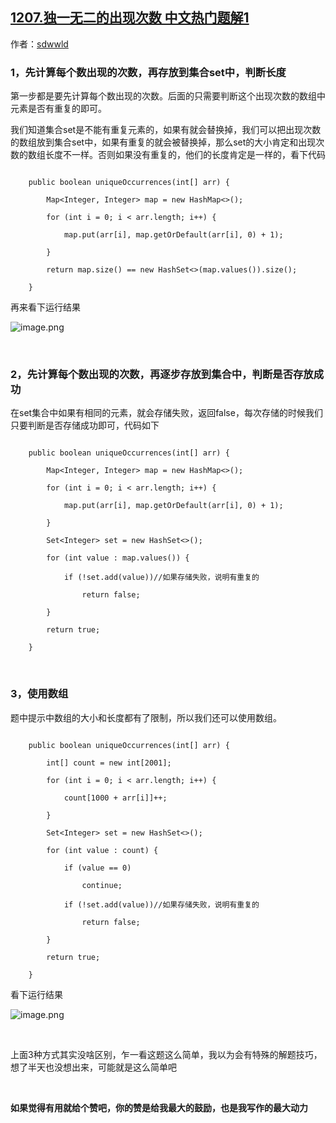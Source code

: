 ## [1207.独一无二的出现次数 中文热门题解1](https://leetcode.cn/problems/unique-number-of-occurrences/solutions/100000/3chong-jie-jue-fang-shi-by-sdwwld-3)

作者：[sdwwld](https://leetcode.cn/u/sdwwld)


### 1，先计算每个数出现的次数，再存放到集合set中，判断长度
第一步都是要先计算每个数出现的次数。后面的只需要判断这个出现次数的数组中元素是否有重复的即可。

我们知道集合set是不能有重复元素的，如果有就会替换掉，我们可以把出现次数的数组放到集合set中，如果有重复的就会被替换掉，那么set的大小肯定和出现次数的数组长度不一样。否则如果没有重复的，他们的长度肯定是一样的，看下代码

```
    public boolean uniqueOccurrences(int[] arr) {
        Map<Integer, Integer> map = new HashMap<>();
        for (int i = 0; i < arr.length; i++) {
            map.put(arr[i], map.getOrDefault(arr[i], 0) + 1);
        }
        return map.size() == new HashSet<>(map.values()).size();
    }
```
再来看下运行结果
![image.png](https://pic.leetcode-cn.com/1603846864-tVRxER-image.png)


<br>

### 2，先计算每个数出现的次数，再逐步存放到集合中，判断是否存放成功
在set集合中如果有相同的元素，就会存储失败，返回false，每次存储的时候我们只要判断是否存储成功即可，代码如下
```
    public boolean uniqueOccurrences(int[] arr) {
        Map<Integer, Integer> map = new HashMap<>();
        for (int i = 0; i < arr.length; i++) {
            map.put(arr[i], map.getOrDefault(arr[i], 0) + 1);
        }
        Set<Integer> set = new HashSet<>();
        for (int value : map.values()) {
            if (!set.add(value))//如果存储失败，说明有重复的
                return false;
        }
        return true;
    }
```
<br>

### 3，使用数组
题中提示中数组的大小和长度都有了限制，所以我们还可以使用数组。

```
    public boolean uniqueOccurrences(int[] arr) {
        int[] count = new int[2001];
        for (int i = 0; i < arr.length; i++) {
            count[1000 + arr[i]]++;
        }
        Set<Integer> set = new HashSet<>();
        for (int value : count) {
            if (value == 0)
                continue;
            if (!set.add(value))//如果存储失败，说明有重复的
                return false;
        }
        return true;
    }
```
看下运行结果
![image.png](https://pic.leetcode-cn.com/1603847410-LGgAEG-image.png)

<br>
上面3种方式其实没啥区别，乍一看这题这么简单，我以为会有特殊的解题技巧，想了半天也没想出来，可能就是这么简单吧

<br>
**如果觉得有用就给个赞吧，你的赞是给我最大的鼓励，也是我写作的最大动力**
